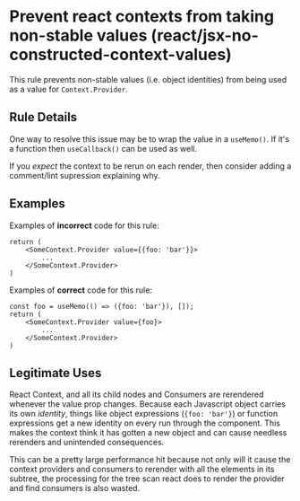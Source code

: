 # Prevent react contexts from taking non-stable values (react/jsx-no-constructed-context-values)

This rule prevents non-stable values (i.e. object identities) from being used as a value for `Context.Provider`.

## Rule Details

One way to resolve this issue may be to wrap the value in a `useMemo()`. If it's a function then `useCallback()` can be used as well.

If you _expect_ the context to be rerun on each render, then consider adding a comment/lint supression explaining why.

## Examples

Examples of **incorrect** code for this rule:

```
return (
    <SomeContext.Provider value={{foo: 'bar'}}>
        ...
    </SomeContext.Provider>
)
```

Examples of **correct** code for this rule:

```
const foo = useMemo(() => ({foo: 'bar'}), []);
return (
    <SomeContext.Provider value={foo}>
        ...
    </SomeContext.Provider>
)
```

## Legitimate Uses
React Context, and all its child nodes and Consumers are rerendered whenever the value prop changes. Because each Javascript object carries its own *identity*, things like object expressions (`{foo: 'bar'}`) or function expressions get a new identity on every run through the component. This makes the context think it has gotten a new object and can cause needless rerenders and unintended consequences.

This can be a pretty large performance hit because not only will it cause the context providers and consumers to rerender with all the elements in its subtree, the processing for the tree scan react does to render the provider and find consumers is also wasted.
